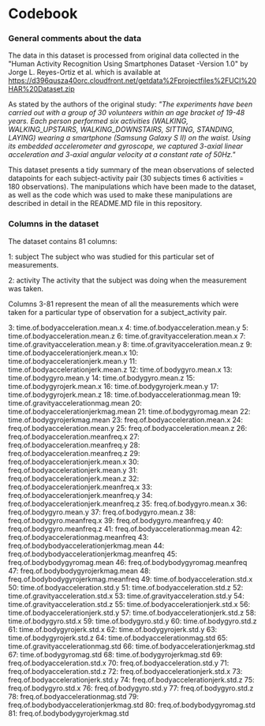 # Codebook

### General comments about the data
The data in this dataset is processed from original data collected in the "Human Activity Recognition Using Smartphones Dataset -Version 1.0" by Jorge L. Reyes-Ortiz et al. which is available at https://d396qusza40orc.cloudfront.net/getdata%2Fprojectfiles%2FUCI%20HAR%20Dataset.zip

As stated by the authors of the original study:
*"The experiments have been carried out with a group of 30 volunteers within an age bracket of 19-48 years. Each person performed six activities (WALKING, WALKING_UPSTAIRS, WALKING_DOWNSTAIRS, SITTING, STANDING, LAYING) wearing a smartphone (Samsung Galaxy S II) on the waist. Using its embedded accelerometer and gyroscope, we captured 3-axial linear acceleration and 3-axial angular velocity at a constant rate of 50Hz."*

This dataset presents a tidy summary of the mean observations of selected datapoints for each subject-activity pair (30 subjects times 6 activities = 180 observations).
The manipulations which have been made to the dataset, as well as the code which was used to make these manipulations are described in detail in the README.MD file in this repository.
### Columns in the dataset
The dataset contains 81 columns:

1: subject
The subject who was studied for this particular set of measurements.

2: activity
The activity that the subject was doing when the measurement was taken.

Columns 3-81 represent the mean of all the measurements which were taken for a particular type of observation for a subject_activity pair.

3: time.of.bodyacceleration.mean.x
4: time.of.bodyacceleration.mean.y
5: time.of.bodyacceleration.mean.z
6: time.of.gravityacceleration.mean.x
7: time.of.gravityacceleration.mean.y
8: time.of.gravityacceleration.mean.z
9: time.of.bodyaccelerationjerk.mean.x
10: time.of.bodyaccelerationjerk.mean.y
11: time.of.bodyaccelerationjerk.mean.z
12: time.of.bodygyro.mean.x
13: time.of.bodygyro.mean.y
14: time.of.bodygyro.mean.z
15: time.of.bodygyrojerk.mean.x
16: time.of.bodygyrojerk.mean.y
17: time.of.bodygyrojerk.mean.z
18: time.of.bodyaccelerationmag.mean
19: time.of.gravityaccelerationmag.mean
20: time.of.bodyaccelerationjerkmag.mean
21: time.of.bodygyromag.mean
22: time.of.bodygyrojerkmag.mean
23: freq.of.bodyacceleration.mean.x
24: freq.of.bodyacceleration.mean.y
25: freq.of.bodyacceleration.mean.z
26: freq.of.bodyacceleration.meanfreq.x
27: freq.of.bodyacceleration.meanfreq.y
28: freq.of.bodyacceleration.meanfreq.z
29: freq.of.bodyaccelerationjerk.mean.x
30: freq.of.bodyaccelerationjerk.mean.y
31: freq.of.bodyaccelerationjerk.mean.z
32: freq.of.bodyaccelerationjerk.meanfreq.x
33: freq.of.bodyaccelerationjerk.meanfreq.y
34: freq.of.bodyaccelerationjerk.meanfreq.z
35: freq.of.bodygyro.mean.x
36: freq.of.bodygyro.mean.y
37: freq.of.bodygyro.mean.z
38: freq.of.bodygyro.meanfreq.x
39: freq.of.bodygyro.meanfreq.y
40: freq.of.bodygyro.meanfreq.z
41: freq.of.bodyaccelerationmag.mean
42: freq.of.bodyaccelerationmag.meanfreq
43: freq.of.bodybodyaccelerationjerkmag.mean
44: freq.of.bodybodyaccelerationjerkmag.meanfreq
45: freq.of.bodybodygyromag.mean
46: freq.of.bodybodygyromag.meanfreq
47: freq.of.bodybodygyrojerkmag.mean
48: freq.of.bodybodygyrojerkmag.meanfreq
49: time.of.bodyacceleration.std.x
50: time.of.bodyacceleration.std.y
51: time.of.bodyacceleration.std.z
52: time.of.gravityacceleration.std.x
53: time.of.gravityacceleration.std.y
54: time.of.gravityacceleration.std.z
55: time.of.bodyaccelerationjerk.std.x
56: time.of.bodyaccelerationjerk.std.y
57: time.of.bodyaccelerationjerk.std.z
58: time.of.bodygyro.std.x
59: time.of.bodygyro.std.y
60: time.of.bodygyro.std.z
61: time.of.bodygyrojerk.std.x
62: time.of.bodygyrojerk.std.y
63: time.of.bodygyrojerk.std.z
64: time.of.bodyaccelerationmag.std
65: time.of.gravityaccelerationmag.std
66: time.of.bodyaccelerationjerkmag.std
67: time.of.bodygyromag.std
68: time.of.bodygyrojerkmag.std
69: freq.of.bodyacceleration.std.x
70: freq.of.bodyacceleration.std.y
71: freq.of.bodyacceleration.std.z
72: freq.of.bodyaccelerationjerk.std.x
73: freq.of.bodyaccelerationjerk.std.y
74: freq.of.bodyaccelerationjerk.std.z
75: freq.of.bodygyro.std.x
76: freq.of.bodygyro.std.y
77: freq.of.bodygyro.std.z
78: freq.of.bodyaccelerationmag.std
79: freq.of.bodybodyaccelerationjerkmag.std
80: freq.of.bodybodygyromag.std
81: freq.of.bodybodygyrojerkmag.std
